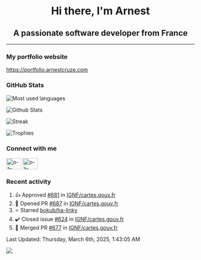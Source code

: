 <h1 align="center">Hi there, I'm Arnest</h1>
<h2 align="center">A passionate software developer from France</h2>

---

### My portfolio website

https://portfolio.arnestcruze.com

### GitHub Stats

![Most used languages](https://github-readme-stats.vercel.app/api/top-langs/?username=ocruze&langs_count=10&layout=compact&hide=tsql)

![Github Stats](https://github-readme-stats.vercel.app/api?username=ocruze&count_private=true&show_icons=true&title_color=fff&text_color=fff&bg_color=30,36d1dc,904e95)

![Streak](https://github-readme-streak-stats.herokuapp.com/?user=ocruze&)

![Trophies](https://github-profile-trophy.vercel.app/?username=ocruze)

### Connect with me

<p align="left">
  <a href="mailto:o.cruze@live.com" target="blank"><img align="center" src="https://upload.wikimedia.org/wikipedia/commons/d/df/Microsoft_Office_Outlook_%282018%E2%80%93present%29.svg" alt="o-a-cruze" height="30" width="40" /></a>
  <a href="https://linkedin.com/in/o-a-cruze" target="blank"><img align="center" src="https://raw.githubusercontent.com/rahuldkjain/github-profile-readme-generator/master/src/images/icons/Social/linked-in-alt.svg" alt="o-a-cruze" height="30" width="40" /></a>
</p>

### Recent activity

<!--RECENT_ACTIVITY:start-->
1. 👍 Approved [#681](https://github.com/IGNF/cartes.gouv.fr/pull/681#pullrequestreview-2661923038) in [IGNF/cartes.gouv.fr](https://github.com/IGNF/cartes.gouv.fr)
2. 💪 Opened PR [#687](https://github.com/IGNF/cartes.gouv.fr/pull/687) in [IGNF/cartes.gouv.fr](https://github.com/IGNF/cartes.gouv.fr)
3. ⭐ Starred [bokub/ha-linky](https://github.com/bokub/ha-linky)
4. ✔️ Closed issue [#624](https://github.com/IGNF/cartes.gouv.fr/issues/624) in [IGNF/cartes.gouv.fr](https://github.com/IGNF/cartes.gouv.fr)
5. 🎉 Merged PR [#677](https://github.com/IGNF/cartes.gouv.fr/pull/677) in [IGNF/cartes.gouv.fr](https://github.com/IGNF/cartes.gouv.fr)
<!--RECENT_ACTIVITY:end-->

<!--RECENT_ACTIVITY:last_update-->
Last Updated: Thursday, March 6th, 2025, 1:43:05 AM
<!--RECENT_ACTIVITY:last_update_end-->

[![](https://visitcount.itsvg.in/api?id=ocruze&label=Profile%20Views&pretty=false)](https://visitcount.itsvg.in)
